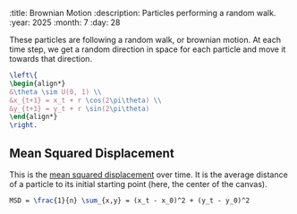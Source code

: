 :title: Brownian Motion
:description: Particles performing a random walk.
:year: 2025
:month: 7
:day: 28

These particles are following a random walk, or brownian motion. At each time step, we get a random direction in space for each particle and move it towards that direction.

```latex
\left\{
\begin{align*}
&\theta \sim U(0, 1) \\
&x_{t+1} = x_t + r \cos(2\pi\theta) \\
&y_{t+1} = y_t + r \sin(2\pi\theta)
\end{align*}
\right.
```

<canvas id="canvas" style="width: 100%; overflow-x: auto;"></canvas>

## Mean Squared Displacement

This is the [mean squared displacement](https://en.wikipedia.org/wiki/Mean_squared_displacement) over time. It is the average distance of a particle to its initial starting point (here, the center of the canvas).

```latex
MSD = \frac{1}{n} \sum_{x,y} = (x_t - x_0)^2 + (y_t - y_0)^2
```

<center><div id="mean_squared_displacement" style="width: 100%; margin: 30px 0px;"></div></center>

<script src="https://cdnjs.cloudflare.com/ajax/libs/d3/7.9.0/d3.min.js" integrity="sha512-vc58qvvBdrDR4etbxMdlTt4GBQk1qjvyORR2nrsPsFPyrs+/u5c3+1Ct6upOgdZoIl7eq6k3a1UPDSNAQi/32A==" crossorigin="anonymous" referrerpolicy="no-referrer"></script>
<script src="../scripts/canvas.js"></script>
<script src="../scripts/plot.js"></script>
<script src="../scripts/brownian.js"></script>